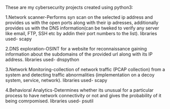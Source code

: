 These are my cybersecurity projects created using python3:

1.Network scanner-Performs syn scan on the selected ip address and provides us with the open ports along with their ip adresses, additionally provides us with the DNS information(can be tweked to verify any server like email, FTP, SSH etc by addin their port numbers to the list).
libraries used- scapy

2.DNS exploration-OSINT for a website for reconnaissance gaining information about the subdomains of the provided url along with its IP address.
libraries used- dnspython

3.Network Monitoring-collection of network traffic (PCAP collection) from a system and detecting traffic abnormalities (implementation on a decoy system, service, network).
libraries used- scapy

4.Behavioral Analytics-Determines whether its unusual for a particular process to have network connectivity or not and gives the probability of it being comrpomised. 
libraries used- psutil
